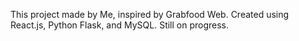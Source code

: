 This project made by Me, inspired by Grabfood Web. Created using React.js, Python Flask, and MySQL. Still on progress. 
